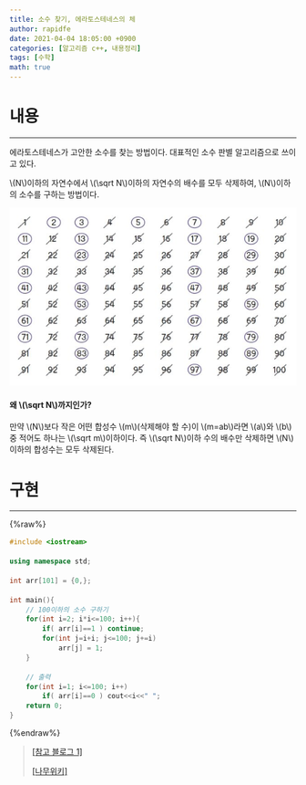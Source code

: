 ```yaml
---
title: 소수 찾기, 에라토스테네스의 체
author: rapidfe
date: 2021-04-04 18:05:00 +0900
categories: [알고리즘 c++, 내용정리]
tags: [수학]
math: true
---
```


# **내용**

---

에라토스테네스가 고안한 소수를 찾는 방법이다. 대표적인 소수 판별 알고리즘으로 쓰이고 있다.

\\(N\\)이하의 자연수에서 \\(\sqrt N\\)이하의 자연수의 배수를 모두 삭제하여, \\(N\\)이하의 소수를 구하는 방법이다.

![eratos](/assets/img/eratos.png)

#### **왜 \\(\sqrt N\\)까지인가?**

만약 \\(N\\)보다 작은 어떤 합성수 \\(m\\)(삭제해야 할 수)이 \\(m=ab\\\)라면 \\(a\\)와 \\(b\\)중 적어도 하나는 \\(\sqrt m\\)이하이다. 즉 \\(\sqrt N\\)이하 수의 배수만 삭제하면 \\(N\\)이하의 합성수는 모두 삭제된다.



# **구현**

---

{%raw%}

```c++
#include <iostream>

using namespace std;

int arr[101] = {0,};

int main(){
    // 100이하의 소수 구하기
    for(int i=2; i*i<=100; i++){
        if( arr[i]==1 ) continue;
        for(int j=i+i; j<=100; j+=i)
            arr[j] = 1;
    }

    // 출력
    for(int i=1; i<=100; i++)
        if( arr[i]==0 ) cout<<i<<" ";
    return 0;
}
```

{%endraw%}

> [[참고 블로그 1]](https://velog.io/@yuriyaam/%EC%BD%94%EB%94%A9-07.-%EC%86%8C%EC%88%98-%EA%B5%AC%ED%95%98%EA%B8%B0)
>
> [[나무위키]](https://namu.wiki/w/%EC%97%90%EB%9D%BC%ED%86%A0%EC%8A%A4%ED%85%8C%EB%84%A4%EC%8A%A4%EC%9D%98%20%EC%B2%B4)


